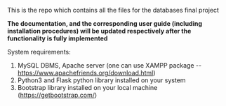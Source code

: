 This is the repo which contains all the files for the databases final project

**The documentation, and the corresponding user guide (including installation procedures) will be updated respectively after the functionality is fully implemented**

System requirements:

1. MySQL DBMS, Apache server (one can use XAMPP package -- https://www.apachefriends.org/download.html)
2. Python3 and Flask python library installed on your system
3. Bootstrap library installed on your local machine (https://getbootstrap.com/)
